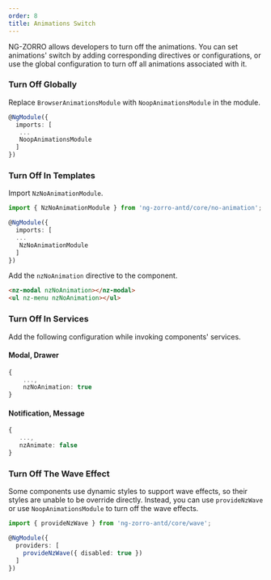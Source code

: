 ```yaml
---
order: 8
title: Animations Switch
---
```


NG-ZORRO allows developers to turn off the animations. You can set animations' switch by adding corresponding directives or
configurations, or use the global configuration to turn off all animations associated with it.

### Turn Off Globally

Replace `BrowserAnimationsModule` with `NoopAnimationsModule` in the module.

```ts
@NgModule({
  imports: [
   ...
   NoopAnimationsModule
  ]
})
```

### Turn Off In Templates


Import `NzNoAnimationModule`.

```ts
import { NzNoAnimationModule } from 'ng-zorro-antd/core/no-animation';

@NgModule({
  imports: [
  ...
   NzNoAnimationModule
  ]
})
```

Add the `nzNoAnimation` directive to the component.

```html
<nz-modal nzNoAnimation></nz-modal>
<ul nz-menu nzNoAnimation></ul>
```

### Turn Off In Services

Add the following configuration while invoking components' services.

#### Modal, Drawer

```ts
{
    ...,
    nzNoAnimation: true
}
```

#### Notification, Message

```ts
{
   ...,
   nzAnimate: false
}
```

### Turn Off The Wave Effect

Some components use dynamic styles to support wave effects, so their styles are unable to be override directly. Instead, you can use `provideNzWave` or use
 `NoopAnimationsModule` to turn off the wave effects.

```ts
import { provideNzWave } from 'ng-zorro-antd/core/wave';

@NgModule({
  providers: [
    provideNzWave({ disabled: true })
  ]
})
```
